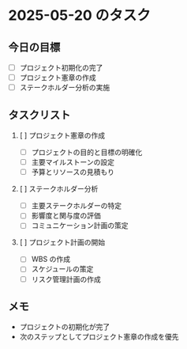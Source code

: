 # 2025-05-20 のタスク

## 今日の目標

-   [ ] プロジェクト初期化の完了
-   [ ] プロジェクト憲章の作成
-   [ ] ステークホルダー分析の実施

## タスクリスト

1. [ ] プロジェクト憲章の作成

    - [ ] プロジェクトの目的と目標の明確化
    - [ ] 主要マイルストーンの設定
    - [ ] 予算とリソースの見積もり

2. [ ] ステークホルダー分析

    - [ ] 主要ステークホルダーの特定
    - [ ] 影響度と関与度の評価
    - [ ] コミュニケーション計画の策定

3. [ ] プロジェクト計画の開始
    - [ ] WBS の作成
    - [ ] スケジュールの策定
    - [ ] リスク管理計画の作成

## メモ

-   プロジェクトの初期化が完了
-   次のステップとしてプロジェクト憲章の作成を優先
